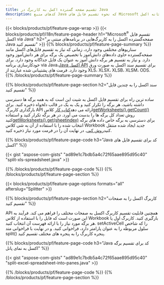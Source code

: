 ```yaml
---
title: تقسیم صفحه گسترده اکسل به کاربرگ در Java
description: کدهای منبع Java که نحوه تقسیم فایل های Microsoft اکسل را به چندین سند با استفاده از کتابخانه اکسل Java توضیح می دهد.
---
```

{{< blocks/products/pf/feature-page-wrap >}}
{{< blocks/products/pf/i18n/feature-page-header h1="Microsoft<sup>&reg;</sup> تقسیم فایل اکسل via Java" h2="صفحه‌گسترده اکسل را به کاربرگ‌هایی در برنامه‌های مبتنی بر Java تقسیم کنید" >}}
{{% blocks/products/pf/feature-page-summary %}}
 سناریوهای مختلفی وجود دارد، زمانی که نیاز به تقسیم فایل‌های اکسل مانند صفحه‌گسترده حاوی داده‌های دانش‌آموز با تخصیص یک برگه برای هر دانش‌آموز وجود دارد. و نیاز به تقسیم هر برگه دانش آموز به عنوان یک فایل جداگانه وجود دارد. برای خودکارسازی برنامه via Java،[Java اکسل API](/cells/fa/java/) برای تقسیم سند اکسل به صورت ورق وجود دارد. فرمت های پشتیبانی شده عبارتند از XLS، XLSX، XLSB، XLSM، ODS.
{{% /blocks/products/pf/feature-page-summary %}}

{{% blocks/products/pf/feature-page-section h2="سند اکسل را به چندین فایل تقسیم کنید" %}}

ساده ترین راه برای تقسیم فایل اکسل به شیت این است که به همه برگه ها دسترسی داشته باشید، هر برگه را تکرار کنید و یک به یک در قالب دلخواه ذخیره کنید. برای بارگذاری کاربرگ API ارائه می دهد[کتاب کار](https://reference.aspose.com/cells/java/com.aspose.cells/Workbook) کلاس[getWorksheets().getCount()](https://reference.aspose.com/cells/java/com.aspose.cells/worksheetcollection#Count) روش تعداد کل برگه ها را بدست می آورد. در هر برگه تکرار کنید و استفاده کنید[getWorksheets().get(sheetindex)](https://reference.aspose.com/cells/java/com.aspose.cells/worksheetcollection#get) برای دسترسی به برگه خاص داده های برگه انتخاب شده را با استفاده از آن به شی کلاس Workbook جدید ایجاد شده منتقل کنید[روش کپی](https://reference.aspose.com/cells/java/com.aspose.cells/workbook#copy(com.aspose.cells.Workbook)). در نهایت آن را در فرمت مورد نیاز ذخیره کنید.

{{% blocks/products/pf/feature-page-code h3="Java کد برای تقسیم فایل های اکسل" %}}

{{< gist "aspose-com-gists" "ad89e1c7bdb5a4c72f65aae895d95c40" "split-xls-spreadsheet.java" >}}

{{% /blocks/products/pf/feature-page-code %}}
{{% /blocks/products/pf/feature-page-section %}}

{{< blocks/products/pf/feature-page-options formats="all" afterslug="Splitter" >}}

{{% blocks/products/pf/feature-page-section h2="کاربرگ اکسل را به صفحات تقسیم کنید" %}}

API همچنین قابلیت تقسیم کاربرگ اکسل به صفحات مختلف را فراهم می کند. فرآیند به این صورت است که فایل را با استفاده از کلاس Workbook بارگیری کنید. کاربرگ اول یا هر برگه مورد نیاز را با ارائه فهرست آن انتخاب کنید. setActiveCell را که شاخص سلول مربوطه را به عنوان پارامتر دارد، فراخوانی کنید. و در نهایت با فراخوانی متد split() پنجره کاربرگ را به پنجره های مختلف تقسیم کنید.

{{% blocks/products/pf/feature-page-code h3="Java کد برای تقسیم برگه اکسل به نمای پانل" %}}

{{< gist "aspose-com-gists" "ad89e1c7bdb5a4c72f65aae895d95c40" "split-excel-spreadsheet-into-panes.java" >}}

{{% /blocks/products/pf/feature-page-code %}}
{{% /blocks/products/pf/feature-page-section %}}
